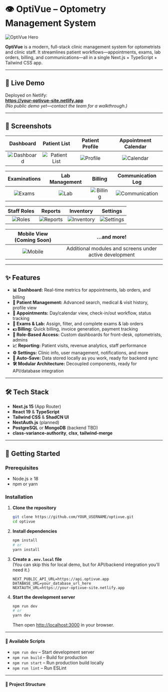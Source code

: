 # 👁️ OptiVue – Optometry Management System

![OptiVue Hero](./screenshots/hero.png)

**OptiVue** is a modern, full-stack clinic management system for optometrists and clinic staff. It streamlines patient workflows—appointments, exams, lab orders, billing, and communications—all in a single Next.js + TypeScript + Tailwind CSS app.

---

## 🚀 Live Demo

Deployed on Netlify:  
**https://your-optivue-site.netlify.app**  
_(No public demo yet—contact the team for a walkthrough.)_

---

## 📸 Screenshots

|                 Dashboard                 |                  Patient List                   |                Patient Profile                |          Appointment Calendar           |
| :---------------------------------------: | :---------------------------------------------: | :-------------------------------------------: | :-------------------------------------: |
| ![Dashboard](./screenshots/dashboard.png) | ![Patient List](./screenshots/patient-list.png) | ![Profile](./screenshots/patient-profile.png) | ![Calendar](./screenshots/calendar.png) |

|           Examinations            |        Lab Management         |                Billing                |                 Communication Log                 |
| :-------------------------------: | :---------------------------: | :-----------------------------------: | :-----------------------------------------------: |
| ![Exams](./screenshots/exams.png) | ![Lab](./screenshots/lab.png) | ![Billing](./screenshots/billing.png) | ![Communication](./screenshots/communication.png) |

|            Staff Roles            |                Reports                |                 Inventory                 |                Settings                 |
| :-------------------------------: | :-----------------------------------: | :---------------------------------------: | :-------------------------------------: |
| ![Roles](./screenshots/roles.png) | ![Reports](./screenshots/reports.png) | ![Inventory](./screenshots/inventory.png) | ![Settings](./screenshots/settings.png) |

|      Mobile View (Coming Soon)      |                       …and more!                        |
| :---------------------------------: | :-----------------------------------------------------: |
| ![Mobile](./screenshots/mobile.png) | Additional modules and screens under active development |

---

## ✨ Features

- **📊 Dashboard:** Real-time metrics for appointments, lab orders, and billing
- **👥 Patient Management:** Advanced search, medical & visit history, profile view
- **📅 Appointments:** Day/calendar view, check-in/out workflow, status tracking
- **🧪 Exams & Lab:** Assign, filter, and complete exams & lab orders
- **💵 Billing:** Quick billing, invoice generation, payment tracking
- **🔐 Role-Based Access:** Custom dashboards for front-desk, optometrists, admins
- **📈 Reporting:** Patient visits, revenue analytics, staff performance
- **⚙️ Settings:** Clinic info, user management, notifications, and more
- **💾 Auto-Save:** Data stored locally as you work, ready for backend sync
- **🛠️ Modular Architecture:** Decoupled components, ready for API/database integration

---

## 🛠️ Tech Stack

- **Next.js 15** (App Router)
- **React 19** & **TypeScript**
- **Tailwind CSS** & **ShadCN UI**
- **NextAuth.js** (planned)
- **PostgreSQL** or **MongoDB** (backend TBD)
- **class-variance-authority**, **clsx**, **tailwind-merge**

---

## 🚀 Getting Started

### Prerequisites

- Node.js ≥ 18
- npm or yarn

### Installation

1. **Clone the repository**

   ```bash
   git clone https://github.com/YOUR_USERNAME/optivue.git
   cd optivue
   ```

2. **Install dependencies**

   ```bash
   npm install
   # or
   yarn install
   ```

3. **Create a `.env.local` file**  
   (You can skip this for local demo, but for API/backend integration you'll need it.)

   ```
   NEXT_PUBLIC_API_URL=https://api.optivue.app
   DATABASE_URL=your_database_url_here
   NEXTAUTH_URL=https://your-optivue-site.netlify.app
   ```

4. **Start the development server**
   ```bash
   npm run dev
   # or
   yarn dev
   ```
   Then open [http://localhost:3000](http://localhost:3000) in your browser.

---

#### 🔧 Available Scripts

- `npm run dev` – Start development server
- `npm run build` – Build for production
- `npm run start` – Run production build locally
- `npm run lint` – Run ESLint

---

#### 📂 Project Structure
